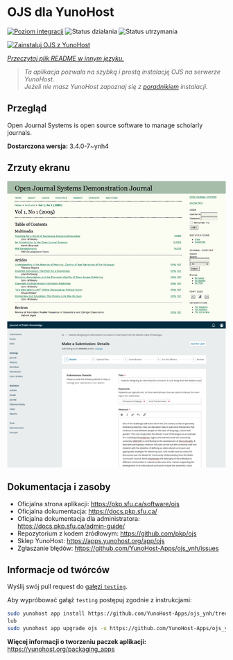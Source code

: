 <!--
To README zostało automatycznie wygenerowane przez <https://github.com/YunoHost/apps/tree/master/tools/readme_generator>
Nie powinno być ono edytowane ręcznie.
-->

# OJS dla YunoHost

[![Poziom integracji](https://apps.yunohost.org/badge/integration/ojs)](https://ci-apps.yunohost.org/ci/apps/ojs/)
![Status działania](https://apps.yunohost.org/badge/state/ojs)
![Status utrzymania](https://apps.yunohost.org/badge/maintained/ojs)

[![Zainstaluj OJS z YunoHost](https://install-app.yunohost.org/install-with-yunohost.svg)](https://install-app.yunohost.org/?app=ojs)

*[Przeczytaj plik README w innym języku.](./ALL_README.md)*

> *Ta aplikacja pozwala na szybką i prostą instalację OJS na serwerze YunoHost.*  
> *Jeżeli nie masz YunoHost zapoznaj się z [poradnikiem](https://yunohost.org/install) instalacji.*

## Przegląd

Open Journal Systems is open source software to manage scholarly journals.


**Dostarczona wersja:** 3.4.0-7~ynh4

## Zrzuty ekranu

![Zrzut ekranu z OJS](./doc/screenshots/Open_Journal_Systems_interface_screenshot.png)
![Zrzut ekranu z OJS](./doc/screenshots/screenshot.png)

## Dokumentacja i zasoby

- Oficjalna strona aplikacji: <https://pkp.sfu.ca/software/ojs>
- Oficjalna dokumentacja: <https://docs.pkp.sfu.ca/>
- Oficjalna dokumentacja dla administratora: <https://docs.pkp.sfu.ca/admin-guide/>
- Repozytorium z kodem źródłowym: <https://github.com/pkp/ojs>
- Sklep YunoHost: <https://apps.yunohost.org/app/ojs>
- Zgłaszanie błędów: <https://github.com/YunoHost-Apps/ojs_ynh/issues>

## Informacje od twórców

Wyślij swój pull request do [gałęzi `testing`](https://github.com/YunoHost-Apps/ojs_ynh/tree/testing).

Aby wypróbować gałąź `testing` postępuj zgodnie z instrukcjami:

```bash
sudo yunohost app install https://github.com/YunoHost-Apps/ojs_ynh/tree/testing --debug
lub
sudo yunohost app upgrade ojs -u https://github.com/YunoHost-Apps/ojs_ynh/tree/testing --debug
```

**Więcej informacji o tworzeniu paczek aplikacji:** <https://yunohost.org/packaging_apps>
